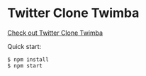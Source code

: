# Twitter Clone Twimba

<a href="https://aashishweb.github.io/Twitter-clone-twimba">Check out Twitter Clone Twimba</a>

Quick start:

```
$ npm install
$ npm start
```
